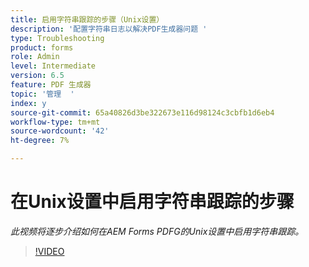 ```yaml
---
title: 启用字符串跟踪的步骤（Unix设置）
description: '配置字符串日志以解决PDF生成器问题 '
type: Troubleshooting
product: forms
role: Admin
level: Intermediate
version: 6.5
feature: PDF 生成器
topic: '管理  '
index: y
source-git-commit: 65a40826d3be322673e116d98124c3cbfb1d6eb4
workflow-type: tm+mt
source-wordcount: '42'
ht-degree: 7%

---
```



# 在Unix设置中启用字符串跟踪的步骤

*此视频将逐步介绍如何在AEM Forms PDFG的Unix设置中启用字符串跟踪。*

>[!VIDEO](https://video.tv.adobe.com/v/335525?quality=9&learn=on)
